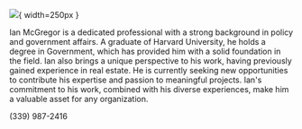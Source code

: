 

![](https://icwabd.com/53447F98-AE2E-498A-BB92-C984B85CCE55.jpeg){ width=250px }



Ian McGregor is a dedicated professional with a strong background in policy and government affairs. A graduate of Harvard University, he holds a degree in Government, which has provided him with a solid foundation in the field. Ian also brings a unique perspective to his work, having previously gained experience in real estate. He is currently seeking new opportunities to contribute his expertise and passion to meaningful projects. Ian's commitment to his work, combined with his diverse experiences, make him a valuable asset for any organization.

\(339\) 987-2416